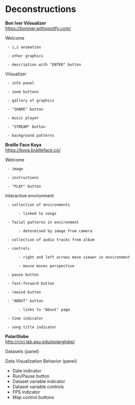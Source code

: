 # Deconstructions

**Bon Iver Viisualizer**  
https://boniver.withspotify.com/

Welcome

     - i,i animation

     - other graphics

     - description with "ENTER" button


Viisualizer

     - info panel

     - zoom buttons

     - gallery of graphics

     - "SHARE" button

     - music player

     - "STREAM" button

     - background patterns

**Braille Face Koya**  
https://koya.brailleface.co/

Welcome

     - image

     - instructions

     - "PLAY" button


Interactive environment

     - collection of environments

          - linked to songs

     - facial patterns in environment

          - determined by image from camera

     - collection of audio tracks from album

     - controls

          - right and left arrows move viewer in environment

          - mouse moves perspective

     - pause button

     - fast-forward button

     - rewind button

     - "ABOUT" button

          - links to "About" page

     - time indicator

     - song title indicator
     
**PolarGlobe**  
http://cici.lab.asu.edu/polarglobe/

Datasets (panel)
  
Data Visualization Behavior (panel)
- Date indicator
- Run/Pause button
- Dataset variable indicator
- Dataset variable controls
- FPS indicator
- Map control buttons
